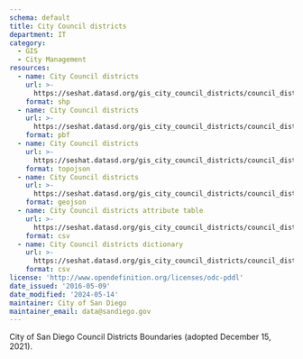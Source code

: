 ```yaml
---
schema: default
title: City Council districts
department: IT
category:
  - GIS
  - City Management
resources:
  - name: City Council districts
    url: >-
      https://seshat.datasd.org/gis_city_council_districts/council_districts_datasd.zip
    format: shp
  - name: City Council districts
    url: >-
      https://seshat.datasd.org/gis_city_council_districts/council_districts_datasd.pbf
    format: pbf
  - name: City Council districts
    url: >-
      https://seshat.datasd.org/gis_city_council_districts/council_districts_datasd.topo.json
    format: topojson
  - name: City Council districts
    url: >-
      https://seshat.datasd.org/gis_city_council_districts/council_districts_datasd.geojson
    format: geojson
  - name: City Council districts attribute table
    url: >-
      https://seshat.datasd.org/gis_city_council_districts/council_districts_datasd.csv
    format: csv
  - name: City Council districts dictionary
    url: >-
      https://seshat.datasd.org/gis_city_council_districts/council_districts_dictionary_datasd.csv
    format: csv
license: 'http://www.opendefinition.org/licenses/odc-pddl'
date_issued: '2016-05-09'
date_modified: '2024-05-14'
maintainer: City of San Diego
maintainer_email: data@sandiego.gov
---
```

City of San Diego Council Districts Boundaries (adopted December 15, 2021).
